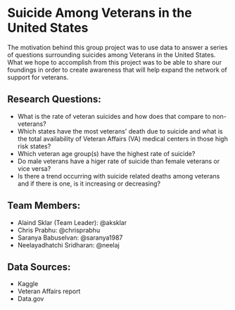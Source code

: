 # Suicide Among Veterans in the United States
The motivation behind this group project was to use data to answer a series of questions surrounding suicides among Veterans in the United States.  What we hope to accomplish from this project was to be able to share our foundings in order to create awareness that will help expand the network of support for veterans.

## Research Questions: 
* What is the rate of veteran suicides and how does that compare to non-veterans?
* Which states have the most veterans' death due to suicide and what is the total availability of Veteran Affairs (VA) medical centers in those high risk states?
* Which veteran age group(s) have the highest rate of suicide?
* Do male veterans have a higer rate of suicide than female veterans or vice versa?
* Is there a trend occurring with suicide related deaths among veterans and if there is one, is it increasing or decreasing?

## Team Members:
* Alaind Sklar (Team Leader): @aksklar
* Chris Prabhu: @chrisprabhu
* Saranya Babuselvan: @saranya1987
* Neelayadhatchi Sridharan: @neelaj

## Data Sources:
* Kaggle
* Veteran Affairs report
* Data.gov
